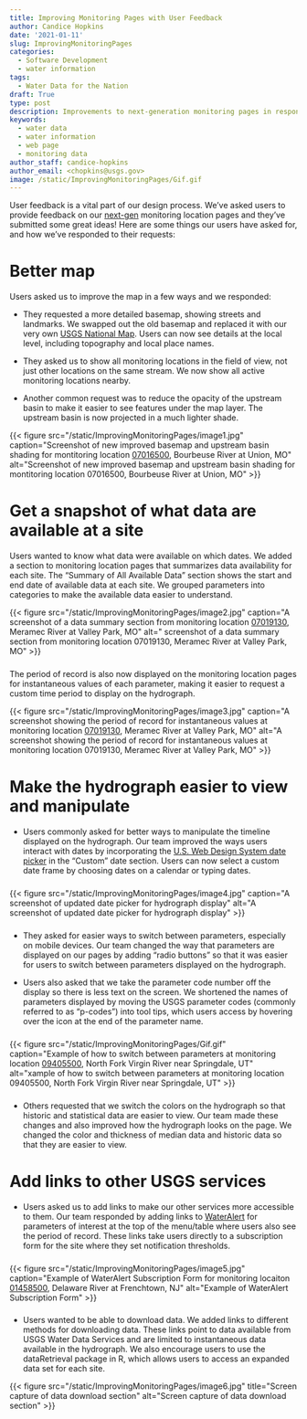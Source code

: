 ```yaml
---
title: Improving Monitoring Pages with User Feedback
author: Candice Hopkins
date: '2021-01-11'
slug: ImprovingMonitoringPages
categories:
  - Software Development
  - water information
tags:
  - Water Data for the Nation
draft: True
type: post
description: Improvements to next-generation monitoring pages in response to user feedback
keywords: 
  - water data
  - water information
  - web page
  - monitoring data
author_staff: candice-hopkins
author_email: <chopkins@usgs.gov>
image: /static/ImprovingMonitoringPages/Gif.gif
---
```








User feedback is a vital part of our design process. We’ve asked users
to provide feedback on our
[next-gen](https://waterdata.usgs.gov/blog/wdfn-tng/) monitoring
location pages and they’ve submitted some great ideas! Here are some
things our users have asked for, and how we’ve responded to their
requests:

# Better map

Users asked us to improve the map in a few ways and we responded:

-   They requested a more detailed basemap, showing streets and
    landmarks. We swapped out the old basemap and replaced it with our
    very own [USGS National
    Map](https://www.usgs.gov/core-science-systems/national-geospatial-program/national-map).
    Users can now see details at the local level, including topography
    and local place names.

-   They asked us to show all monitoring locations in the field of view,
    not just other locations on the same stream. We now show all active
    monitoring locations nearby.

-   Another common request was to reduce the opacity of the upstream
    basin to make it easier to see features under the map layer. The
    upstream basin is now projected in a much lighter shade.



{{< figure src="/static/ImprovingMonitoringPages/image1.jpg" 
caption="Screenshot of new improved basemap and upstream basin shading for montitoring location [07016500](https://waterdata.usgs.gov/monitoring-location/07016500/#parameterCode=00065), Bourbeuse River at Union, MO"  alt="Screenshot of new improved basemap and upstream basin shading for montitoring location 07016500, Bourbeuse River at Union, MO" >}}




### 

# Get a snapshot of what data are available at a site

Users wanted to know what data were available on which dates. We added a
section to monitoring location pages that summarizes data availability
for each site. The “Summary of All Available Data” section shows the
start and end date of available data at each site. We grouped parameters
into categories to make the available data easier to understand.

{{< figure src="/static/ImprovingMonitoringPages/image2.jpg" 
caption="A screenshot of a data summary section from monitoring location [07019130](https://waterdata.usgs.gov/monitoring-location/07019130/#parameterCode=00065), Meramec River at Valley Park, MO"  alt=" screenshot of a data summary section from monitoring location 07019130, Meramec River at Valley Park, MO" >}}




###

The period of record is also now displayed on the monitoring location
pages for instantaneous values of each parameter, making it easier to
request a custom time period to display on the hydrograph.

{{< figure src="/static/ImprovingMonitoringPages/image3.jpg" 
caption="A screenshot showing the period of record for instantaneous values at monitoring location [07019130](https://waterdata.usgs.gov/monitoring-location/07019130/#parameterCode=00065), Meramec River at Valley Park, MO"  alt="A screenshot showing the period of record for instantaneous values at monitoring location 07019130, Meramec River at Valley Park, MO" >}}




### 



# Make the hydrograph easier to view and manipulate

-   Users commonly asked for better ways to manipulate the timeline
    displayed on the hydrograph. Our team improved the ways users
    interact with dates by incorporating the [U.S. Web Design System
    date
    picker](https://designsystem.digital.gov/form-controls/05-date-picker/)
    in the “Custom” date section. Users can now select a custom date
    frame by choosing dates on a calendar or typing dates.

###


{{< figure src="/static/ImprovingMonitoringPages/image4.jpg" 
caption="A screenshot of updated date picker for hydrograph display"  alt="A screenshot of updated date picker for hydrograph display" >}}



###

-   They asked for easier ways to switch between parameters, especially
    on mobile devices. Our team changed the way that parameters are
    displayed on our pages by adding “radio buttons” so that it was
    easier for users to switch between parameters displayed on the
    hydrograph.

-   Users also asked that we take the parameter code number off the
    display so there is less text on the screen. We shortened the names
    of parameters displayed by moving the USGS parameter codes (commonly
    referred to as “p-codes”) into tool tips, which users access by
    hovering over the icon at the end of the parameter name.

###



{{< figure src="/static/ImprovingMonitoringPages/Gif.gif" 
caption="Example of how to switch between parameters at monitoring location [09405500](https://waterdata.usgs.gov/monitoring-location/09405500/#parameterCode=00065), North Fork Virgin River near Springdale, UT" alt="xample of how to switch between parameters at monitoring location 09405500, North Fork Virgin River near Springdale, UT" >}}






###

-   Others requested that we switch the colors on the hydrograph so that
    historic and statistical data are easier to view. Our team made these changes and also
    improved how the hydrograph looks on the page. We changed the color
    and thickness of median data and historic data so that they are
    easier to view.

### 

# Add links to other USGS services

-   Users asked us to add links to make our other services more
    accessible to them. Our team responded by adding links to
    [WaterAlert](https://maps.waterdata.usgs.gov/mapper/wateralert/) for
    parameters of interest at the top of the menu/table where users also
    see the period of record. These links take users directly to a
    subscription form for the site where they set notification
    thresholds.

###

{{< figure src="/static/ImprovingMonitoringPages/image5.jpg" 
caption="Example of WaterAlert Subscription Form for monitoring locaiton [01458500](https://waterdata.usgs.gov/monitoring-location/01458500/#parameterCode=00065), Delaware River at Frenchtown, NJ" alt="Example of WaterAlert Subscription Form" >}}
###

-   Users wanted to be able to download data. We added links to
    different methods for downloading data. These links point to data
    available from USGS Water Data Services and are limited to
    instantaneous data available in the hydrograph. We also encourage
    users to use the dataRetrieval package in R, which allows users to
    access an expanded data set for each site.


{{< figure src="/static/ImprovingMonitoringPages/image6.jpg" 
title="Screen capture of data download section" alt="Screen capture of data download section" >}}


### 
